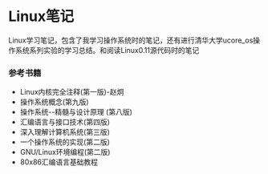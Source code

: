 # Linux笔记

Linux学习笔记，包含了我学习操作系统时的笔记，还有进行清华大学ucore_os操作系统系列实验的学习总结。和阅读Linux0.11源代码时的笔记

### 参考书籍

- Linux内核完全注释(第一版)-赵炯
- 操作系统概念(第九版)
- 操作系统--精髓与设计原理 (第八版)
- 汇编语言与接口技术(第四版)
- 深入理解计算机系统(第三版)
- 一个操作系统的实现(第二版)
- GNU/Linux环境编程(第二版)
- 80x86汇编语言基础教程
